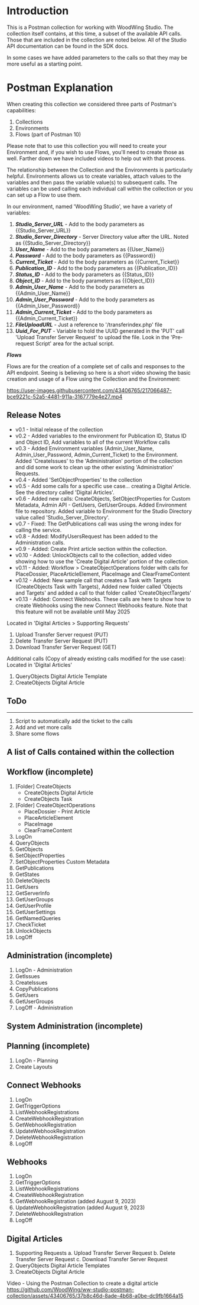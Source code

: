 # Introduction
This is a Postman collection for working with WoodWing Studio. The collection itself contains, at this time, a subset of the available API calls. Those that are included in the collection are noted below. All of the Studio API documentation can be found in the SDK docs.

In some cases we have added parameters to the calls so that they may be more useful as a starting point.

# Postman Explanation

When creating this collection we considered three parts of Postman's capabilities:

1. Collections
2. Environments
3. Flows (part of Postman 10)

Please note that to use this collection you will need to create your Environment and, if you wish to use Flows, you'll need to create those as well. Farther down we have included videos to help out with that process.

The relationship between the Collection and the Environments is particularly helpful. Environments allows us to create variables, attach values to the variables and then pass the variable value(s) to subsequent calls. The variables can be used calling each individual call within the collection or you can set up a Flow to use them.

In our environment, named 'WoodWing Studio', we have a variety of variables:

1. ***Studio_Server_URL*** - Add to the body parameters as {{Studio_Server_URL}}
2. ***Studio_Server_Directory*** - Server Directory value after the URL. Noted as {{Studio_Server_Directory}}
3. ***User_Name*** - Add to the body parameters as {{User_Name}}
4. ***Password*** - Add to the body parameters as {{Password}}
5. ***Current_Ticket*** - Add to the body parameters as {{Current_Ticket}}
6. ***Publication_ID*** - Add to the body parameters as {{Publication_ID}}
7. ***Status_ID*** - Add to the body parameters as {{Status_ID}}
8. ***Object_ID*** - Add to the body parameters as {{Object_ID}}
9. ***Admin_User_Name*** - Add to the body parameters as {{Admin_User_Name}}
10. ***Admin_User_Password*** - Add to the body parameters as {{Admin_User_Password}}
11. ***Admin_Current_Ticket*** - Add to the body parameters as {{Admin_Current_Ticket}}
12. ***FileUploadURL*** - Just a reference to '/transferindex.php' file
13. ***Uuid_For_PUT*** - Variable to hold the UUID generated in the 'PUT' call 'Upload Transfer Server Request' to upload the file. Look in the 'Pre-request Script' area for the actual script.

***Flows***

Flows are for the creation of a complete set of calls and responses to the API endpoint. Seeing is believing so here is a short video showing the basic creation and usage of a Flow using the Collection and the Environment:

https://user-images.githubusercontent.com/43406765/217066487-bce9221c-52a5-4481-911a-3167779e4e27.mp4


## Release Notes
 - v0.1 - Initial release of the collection
 - v0.2 - Added variables to the environment for Publication ID, Status ID and Object ID, Add variables to all of the current Workflow calls
 - v0.3 - Added Environment variables (Admin_User_Name, Admin_User_Password, Admin_Current_Ticket) to the Environment. Added 'CreateIssues' to the 'Administration' portion of the collection and did some work to clean up the other existing 'Administration' Requests.
 - v0.4 - Added 'SetObjectProperties' to the collection
 - v0.5 - Add some calls for a specific use case... creating a Digital Article. See the directory called 'Digital Articles'.
 - v0.6 - Added new calls: CreateObjects, SetObjectProperties for Custom Metadata, Admin API - GetUsers, GetUserGroups. Added Environment file to repository. Added variable to Environment for the Studio Directory value called 'Studio_Server_Directory'.
 - v0.7 - Fixed: The GetPublications call was using the wrong index for calling the service.
 - v0.8 - Added: ModifyUsersRequest has been added to the Administration calls.
 - v0.9 - Added: Create Print article section within the collection.
 - v0.10 - Added: UnlockObjects call to the collection, added video showing how to use the 'Create Digital Article' portion of the collection.
 - v0.11 - Added: Workflow > CreateObjectOperations folder with calls for PlaceDossier, PlaceArticleElement, PlaceImage and ClearFrameContent
 - v0.12 - Added: New sample call that creates a Task with Targets (CreateObjects Task with Targets), Added new folder called 'Objects and Targets' and added a call to that folder called 'CreateObjectTargets'
 - v0.13 - Added: Connect Webhooks. These calls are here to show how to create Webhooks using the new Connect Webhooks feature. Note that this feature will not be available until May 2025

Located in 'Digital Articles > Supporting Requests'
1. Upload Transfer Server request (PUT)
2. Delete Transfer Server Request (PUT)
3. Download Transfer Server Request (GET)

Additional calls (Copy of already existing calls modified for the use case): 
Located in 'Digital Articles'

1. QueryObjects Digital Article Template
2. CreateObjects Digital Article


## ToDo
----
1. Script to automatically add the ticket to the calls
2. Add and vet more calls
3. Share some flows

## A list of Calls contained within the collection

## Workflow (incomplete)
 1. [Folder] CreateObjects
    - CreateObjects Digital Article
    - CreateObjects Task
 2. [Folder] CreateObjectOperations
    - PlaceDossier - Print Article
    - PlaceArticleElement
    - PlaceImage
    - ClearFrameContent
 3. LogOn
 4. QueryObjects
 5. GetObjects
 6. SetObjectProperties
 7. SetObjectProperties Custom Metadata
 8. GetPublications
 9. GetStates
 10. DeleteObjects
 11. GetUsers
 12. GetServerInfo
 13. GetUserGroups
 14. GetUserProfile
 15. GetUserSettings
 16. GetNamedQueries
 17. CheckTicket
 18. UnlockObjects
 19. LogOff

## Administration (incomplete)
 1. LogOn - Administration
 3. GetIssues
 4. CreateIssues
 5. CopyPublications
 6. GetUsers
 7. GetUserGroups
 8. LogOff - Administration

## System Administration (incomplete)

## Planning (incomplete)
 1. LogOn - Planning
 2. Create Layouts

## Connect Webhooks
 1. LogOn
 2. GetTriggerOptions
 3. ListWebhookRegistrations
 4. CreateWebhookRegistration
 5. GetWebhookRegistration
 6. UpdateWebhookRegistration
 7. DeleteWebhookRegistration
 8. LogOff
    
## Webhooks
 1. LogOn
 2. GetTriggerOptions
 3. ListWebhookRegistrations
 4. CreateWebhookRegistration
 5. GetWebhookRegistration  (added August 9, 2023)
 6. UpdateWebhookRegistration (added August 9, 2023)
 7. DeleteWebhookRegistration
 8. LogOff

## Digital Articles
 1. Supporting Requests
    a. Upload Transfer Server Request
    b. Delete Transfer Server Request
    c. Download Transfer Server Request
 2. QueryObjects Digital Article Templates
 3. CreateObjects Digital Article

Video - Using the Postman Collection to create a digital article
https://github.com/WoodWing/ww-studio-postman-collection/assets/43406765/37b8c46d-8ade-4b68-a0be-dc9fb1664a15
